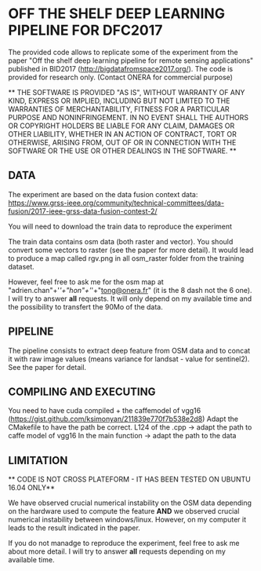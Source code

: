 # OFF THE SHELF DEEP LEARNING PIPELINE FOR DFC2017

The provided code allows to replicate some of the experiment from the paper "Off the shelf deep learning pipeline for remote sensing applications" published in BID2017 (http://bigdatafromspace2017.org/).
The code is provided for research only.
(Contact ONERA for commercial purpose)

** THE SOFTWARE IS PROVIDED "AS IS", WITHOUT WARRANTY OF ANY KIND, EXPRESS OR IMPLIED, INCLUDING BUT NOT LIMITED TO THE WARRANTIES OF MERCHANTABILITY, FITNESS FOR A PARTICULAR PURPOSE AND NONINFRINGEMENT. IN NO EVENT SHALL THE AUTHORS OR COPYRIGHT HOLDERS BE LIABLE FOR ANY CLAIM, DAMAGES OR OTHER LIABILITY, WHETHER IN AN ACTION OF CONTRACT, TORT OR OTHERWISE, ARISING FROM, OUT OF OR IN CONNECTION WITH THE SOFTWARE OR THE USE OR OTHER DEALINGS IN THE SOFTWARE. **

## DATA
The experiment are based on the data fusion context data: https://www.grss-ieee.org/community/technical-committees/data-fusion/2017-ieee-grss-data-fusion-contest-2/

You will need to download the train data to reproduce the experiment

The train data contains osm data (both raster and vector).
You should convert some vectors to raster (see the paper for more detail).
It would lead to produce a map called rgv.png in all osm_raster folder from the training dataset.

However, feel free to ask me for the osm map at "adrien.chan"+'_'+"hon"+'_'+"tong@onera.fr" (it is the 8 dash not the 6 one).
I will try to answer **all** requests.
It will only depend on my available time and the possibility to transfert the 90Mo of the data.

## PIPELINE
The pipeline consists to extract deep feature from OSM data and to concat it with raw image values (means variance for landsat - value for sentinel2).
See the paper for detail.

## COMPILING AND EXECUTING
You need to have cuda compiled + the caffemodel of vgg16 (https://gist.github.com/ksimonyan/211839e770f7b538e2d8)
Adapt the CMakefile to have the path be correct.
L124 of the .cpp -> adapt the path to caffe model of vgg16
In the main function -> adapt the path to the data

## LIMITATION

** CODE IS NOT CROSS PLATEFORM - IT HAS BEEN TESTED ON UBUNTU 16.04 ONLY**

We have observed crucial numerical instability on the OSM data depending on the hardware used to compute the feature **AND** we observed crucial numerical instability between windows/linux.
However, on my computer it leads to the result indicated in the paper.

If you do not manadge to reproduce the experiment, feel free to ask me about more detail.
I will try to answer **all** requests depending on my available time.
